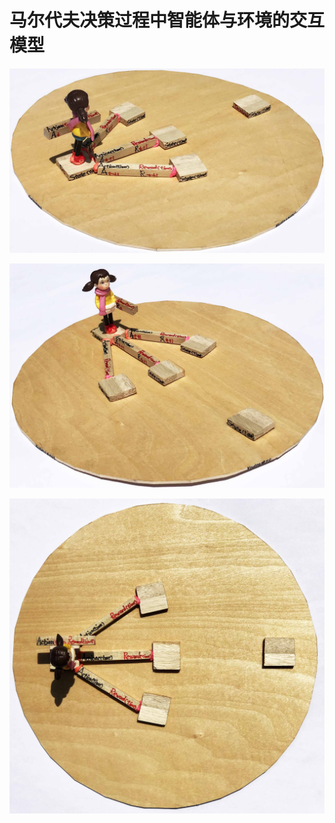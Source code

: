 # 马尔代夫决策过程中智能体与环境的交互模型

![](/images/体验强化学习的基本概念/马尔代夫决策过程中智能体与环境的交互模型/1a1.jpg)

![](/images/体验强化学习的基本概念/马尔代夫决策过程中智能体与环境的交互模型/1a2.jpg)

![](/images/体验强化学习的基本概念/马尔代夫决策过程中智能体与环境的交互模型/1a3.jpg)